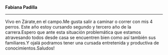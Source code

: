 **Fabiana Padilla**  
***
Vivo en Zárate,en el campo.Me gusta salir a caminar o correr con mis 4 perros.
Este año estoy cursando segundo y tercero año de la carrera.Espero que ante esta situación problemática que estamos
atravesando todos desde casa se encuentren bien como así también sus familiares.Y ojalá podramos tener una cursada
entretenida y productiva de conocimientos.Saludos!
